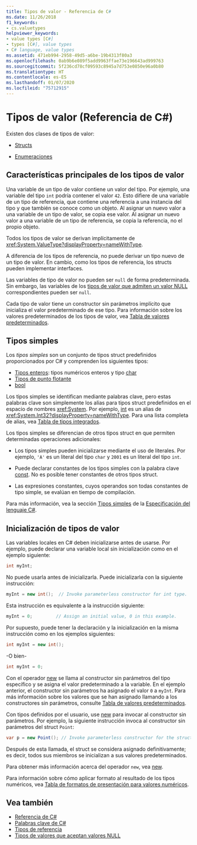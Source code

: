 ```yaml
---
title: Tipos de valor - Referencia de C#
ms.date: 11/26/2018
f1_keywords:
- cs.valuetypes
helpviewer_keywords:
- value types [C#]
- types [C#], value types
- C# language, value types
ms.assetid: 471eb994-2958-49d5-a6be-19b4313f80a3
ms.openlocfilehash: 0ab9b6e089f5add9963ffae73e196643ad999763
ms.sourcegitcommit: 5f236cd78cf09593c8945a7d753e0850e96a0b80
ms.translationtype: HT
ms.contentlocale: es-ES
ms.lasthandoff: 01/07/2020
ms.locfileid: "75712915"
---
```

# <a name="value-types-c-reference"></a>Tipos de valor (Referencia de C#)

Existen dos clases de tipos de valor:

- [Structs](struct.md)

- [Enumeraciones](../builtin-types/enum.md)

## <a name="main-features-of-value-types"></a>Características principales de los tipos de valor

Una variable de un tipo de valor contiene un valor del tipo. Por ejemplo, una variable del tipo `int` podría contener el valor `42`. Esto difiere de una variable de un tipo de referencia, que contiene una referencia a una instancia del tipo y que también se conoce como un objeto. Al asignar un nuevo valor a una variable de un tipo de valor, se copia ese valor. Al asignar un nuevo valor a una variable de un tipo de referencia, se copia la referencia, no el propio objeto.

Todos los tipos de valor se derivan implícitamente de <xref:System.ValueType?displayProperty=nameWithType>.

A diferencia de los tipos de referencia, no puede derivar un tipo nuevo de un tipo de valor. En cambio, como los tipos de referencia, los structs pueden implementar interfaces.

Las variables de tipo de valor no pueden ser `null` de forma predeterminada. Sin embargo, las variables de los [tipos de valor que admiten un valor NULL](../builtin-types/nullable-value-types.md) correspondientes pueden ser `null`.

Cada tipo de valor tiene un constructor sin parámetros implícito que inicializa el valor predeterminado de ese tipo. Para información sobre los valores predeterminados de los tipos de valor, vea [Tabla de valores predeterminados](default-values-table.md).

## <a name="simple-types"></a>Tipos simples

Los *tipos simples* son un conjunto de tipos struct predefinidos proporcionados por C# y comprenden los siguientes tipos:

- [Tipos enteros](../builtin-types/integral-numeric-types.md): tipos numéricos enteros y tipo [char](../builtin-types/char.md)
- [Tipos de punto flotante](../builtin-types/floating-point-numeric-types.md)
- [bool](../builtin-types/bool.md)

Los tipos simples se identifican mediante palabras clave, pero estas palabras clave son simplemente los alias para tipos struct predefinidos en el espacio de nombres <xref:System>. Por ejemplo, [int](../builtin-types/integral-numeric-types.md) es un alias de <xref:System.Int32?displayProperty=nameWithType>. Para una lista completa de alias, vea [Tabla de tipos integrados](built-in-types-table.md).

Los tipos simples se diferencian de otros tipos struct en que permiten determinadas operaciones adicionales:

- Los tipos simples pueden inicializarse mediante el uso de literales. Por ejemplo, `'A'` es un literal del tipo `char` y `2001` es un literal del tipo `int`.

- Puede declarar constantes de los tipos simples con la palabra clave [const](const.md). No es posible tener constantes de otros tipos struct.

- Las expresiones constantes, cuyos operandos son todas constantes de tipo simple, se evalúan en tiempo de compilación.

Para más información, vea la sección [Tipos simples](~/_csharplang/spec/types.md#simple-types) de la [Especificación del lenguaje C#](/dotnet/csharp/language-reference/language-specification/introduction).

## <a name="initializing-value-types"></a>Inicialización de tipos de valor

Las variables locales en C# deben inicializarse antes de usarse. Por ejemplo, puede declarar una variable local sin inicialización como en el ejemplo siguiente:

```csharp
int myInt;
```

No puede usarla antes de inicializarla. Puede inicializarla con la siguiente instrucción:

```csharp
myInt = new int();  // Invoke parameterless constructor for int type.
```

Esta instrucción es equivalente a la instrucción siguiente:

```csharp
myInt = 0;         // Assign an initial value, 0 in this example.
```

Por supuesto, puede tener la declaración y la inicialización en la misma instrucción como en los ejemplos siguientes:

```csharp
int myInt = new int();
```

-O bien-

```csharp
int myInt = 0;
```

Con el operador [new](../operators/new-operator.md) se llama al constructor sin parámetros del tipo específico y se asigna el valor predeterminado a la variable. En el ejemplo anterior, el constructor sin parámetros ha asignado el valor `0` a `myInt`. Para más información sobre los valores que se han asignado llamando a los constructores sin parámetros, consulte [Tabla de valores predeterminados](default-values-table.md).

Con tipos definidos por el usuario, use [new](../operators/new-operator.md) para invocar al constructor sin parámetros. Por ejemplo, la siguiente instrucción invoca al constructor sin parámetros del struct `Point`:

```csharp
var p = new Point(); // Invoke parameterless constructor for the struct.
```

Después de esta llamada, el struct se considera asignado definitivamente; es decir, todos sus miembros se inicializan a sus valores predeterminados.

Para obtener más información acerca del operador `new`, vea [new](../operators/new-operator.md).

Para información sobre cómo aplicar formato al resultado de los tipos numéricos, vea [Tabla de formatos de presentación para valores numéricos](formatting-numeric-results-table.md).

## <a name="see-also"></a>Vea también

- [Referencia de C#](../index.md)
- [Palabras clave de C#](index.md)
- [Tipos de referencia](reference-types.md)
- [Tipos de valores que aceptan valores NULL](../builtin-types/nullable-value-types.md)
